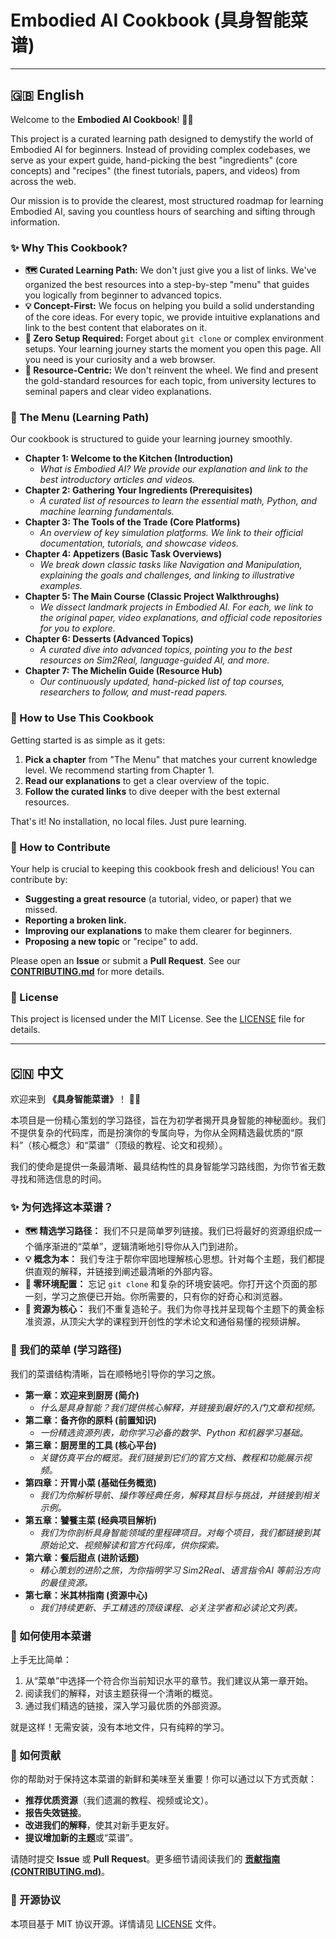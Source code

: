 
# Embodied AI Cookbook (具身智能菜谱)

[](https://opensource.org/licenses/MIT)
[](https://github.com/sindresorhus/awesome)
[](https://www.google.com/search?q=./CONTRIBUTING.md)




-----


## 🇬🇧 English

Welcome to the **Embodied AI Cookbook**\! 🧑‍🍳

This project is a curated learning path designed to demystify the world of Embodied AI for beginners. Instead of providing complex codebases, we serve as your expert guide, hand-picking the best "ingredients" (core concepts) and "recipes" (the finest tutorials, papers, and videos) from across the web.

Our mission is to provide the clearest, most structured roadmap for learning Embodied AI, saving you countless hours of searching and sifting through information.

### ✨ Why This Cookbook?

  * **🗺️ Curated Learning Path:** We don't just give you a list of links. We've organized the best resources into a step-by-step "menu" that guides you logically from beginner to advanced topics.
  * **💡 Concept-First:** We focus on helping you build a solid understanding of the core ideas. For every topic, we provide intuitive explanations and link to the best content that elaborates on it.
  * **🚀 Zero Setup Required:** Forget about `git clone` or complex environment setups. Your learning journey starts the moment you open this page. All you need is your curiosity and a web browser.
  * **👑 Resource-Centric:** We don't reinvent the wheel. We find and present the gold-standard resources for each topic, from university lectures to seminal papers and clear video explanations.

### 📖 The Menu (Learning Path)

Our cookbook is structured to guide your learning journey smoothly.

  * **Chapter 1: Welcome to the Kitchen (Introduction)**
      * *What is Embodied AI? We provide our explanation and link to the best introductory articles and videos.*
  * **Chapter 2: Gathering Your Ingredients (Prerequisites)**
      * *A curated list of resources to learn the essential math, Python, and machine learning fundamentals.*
  * **Chapter 3: The Tools of the Trade (Core Platforms)**
      * *An overview of key simulation platforms. We link to their official documentation, tutorials, and showcase videos.*
  * **Chapter 4: Appetizers (Basic Task Overviews)**
      * *We break down classic tasks like Navigation and Manipulation, explaining the goals and challenges, and linking to illustrative examples.*
  * **Chapter 5: The Main Course (Classic Project Walkthroughs)**
      * *We dissect landmark projects in Embodied AI. For each, we link to the original paper, video explanations, and official code repositories for you to explore.*
  * **Chapter 6: Desserts (Advanced Topics)**
      * *A curated dive into advanced topics, pointing you to the best resources on Sim2Real, language-guided AI, and more.*
  * **Chapter 7: The Michelin Guide (Resource Hub)**
      * *Our continuously updated, hand-picked list of top courses, researchers to follow, and must-read papers.*

### 🚀 How to Use This Cookbook

Getting started is as simple as it gets:

1.  **Pick a chapter** from "The Menu" that matches your current knowledge level. We recommend starting from Chapter 1.
2.  **Read our explanations** to get a clear overview of the topic.
3.  **Follow the curated links** to dive deeper with the best external resources.

That's it\! No installation, no local files. Just pure learning.

### 🙌 How to Contribute

Your help is crucial to keeping this cookbook fresh and delicious\! You can contribute by:

  * **Suggesting a great resource** (a tutorial, video, or paper) that we missed.
  * **Reporting a broken link.**
  * **Improving our explanations** to make them clearer for beginners.
  * **Proposing a new topic** or "recipe" to add.

Please open an **Issue** or submit a **Pull Request**. See our [**CONTRIBUTING.md**](https://www.google.com/search?q=./CONTRIBUTING.md) for more details.

### 📜 License

This project is licensed under the MIT License. See the [LICENSE](https://www.google.com/search?q=./LICENSE) file for details.

-----



## 🇨🇳 中文

欢迎来到 **《具身智能菜谱》**！ 🧑‍🍳

本项目是一份精心策划的学习路径，旨在为初学者揭开具身智能的神秘面纱。我们不提供复杂的代码库，而是扮演你的专属向导，为你从全网精选最优质的“原料”（核心概念）和“菜谱”（顶级的教程、论文和视频）。

我们的使命是提供一条最清晰、最具结构性的具身智能学习路线图，为你节省无数寻找和筛选信息的时间。

### ✨ 为何选择这本菜谱？

  * **🗺️ 精选学习路径：** 我们不只是简单罗列链接。我们已将最好的资源组织成一个循序渐进的“菜单”，逻辑清晰地引导你从入门到进阶。
  * **💡 概念为本：** 我们专注于帮你牢固地理解核心思想。针对每个主题，我们都提供直观的解释，并链接到阐述最清晰的外部内容。
  * **🚀 零环境配置：** 忘记 `git clone` 和复杂的环境安装吧。你打开这个页面的那一刻，学习之旅便已开始。你所需要的，只有你的好奇心和浏览器。
  * **👑 资源为核心：** 我们不重复造轮子。我们为你寻找并呈现每个主题下的黄金标准资源，从顶尖大学的课程到开创性的学术论文和通俗易懂的视频讲解。

### 📖 我们的菜单 (学习路径)

我们的菜谱结构清晰，旨在顺畅地引导你的学习之旅。

  * **第一章：欢迎来到厨房 (简介)**
      * *什么是具身智能？我们提供核心解释，并链接到最好的入门文章和视频。*
  * **第二章：备齐你的原料 (前置知识)**
      * *一份精选资源列表，助你学习必备的数学、Python 和机器学习基础。*
  * **第三章：厨房里的工具 (核心平台)**
      * *关键仿真平台的概览。我们链接到它们的官方文档、教程和功能展示视频。*
  * **第四章：开胃小菜 (基础任务概览)**
      * *我们为你解析导航、操作等经典任务，解释其目标与挑战，并链接到相关示例。*
  * **第五章：饕餮主菜 (经典项目解析)**
      * *我们为你剖析具身智能领域的里程碑项目。对每个项目，我们都链接到其原始论文、视频解读和官方代码库，供你探索。*
  * **第六章：餐后甜点 (进阶话题)**
      * *精心策划的进阶之旅，为你指明学习 Sim2Real、语言指令AI 等前沿方向的最佳资源。*
  * **第七章：米其林指南 (资源中心)**
      * *我们持续更新、手工精选的顶级课程、必关注学者和必读论文列表。*

### 🚀 如何使用本菜谱

上手无比简单：

1.  从“菜单”中选择一个符合你当前知识水平的章节。我们建议从第一章开始。
2.  阅读我们的解释，对该主题获得一个清晰的概览。
3.  通过我们精选的链接，深入学习最优质的外部资源。

就是这样！无需安装，没有本地文件，只有纯粹的学习。

### 🙌 如何贡献

你的帮助对于保持这本菜谱的新鲜和美味至关重要！你可以通过以下方式贡献：

  * **推荐优质资源**（我们遗漏的教程、视频或论文）。
  * **报告失效链接**。
  * **改进我们的解释**，使其对新手更友好。
  * **提议增加新的主题**或“菜谱”。

请随时提交 **Issue** 或 **Pull Request**。更多细节请阅读我们的 [**贡献指南 (CONTRIBUTING.md)**](https://www.google.com/search?q=./CONTRIBUTING.md)。

### 📜 开源协议

本项目基于 MIT 协议开源。详情请见 [LICENSE](https://www.google.com/search?q=./LICENSE) 文件。
